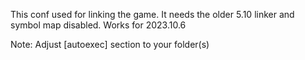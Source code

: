 This conf used for linking the game. It needs the older 5.10 linker and symbol map disabled.
Works for 2023.10.6

Note: Adjust [autoexec] section to your folder(s)
